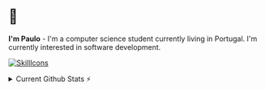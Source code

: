 # 👋
**I'm Paulo** - I'm a computer science student currently living in Portugal. I'm currently interested in software development.

[![SkillIcons](https://skillicons.dev/icons?i=ts,html,css,c,py,java,vue,figma,git,gitlab,linux)](https://skillicons.dev)<br/>

<details>
  <summary>Current Github Stats ⚡</summary>
  
  <a href="#">![Github stats](https://github-readme-stats.vercel.app/api?username=pcralmeida&theme=blueberry&count_private=true&hide_border=true&line_height=20)</a>
  <a href="#">![Top Langs](https://github-readme-stats.vercel.app/api/top-langs/?username=tandpfun&layout=compact&theme=blueberry&count_private=true&hide_border=true)</a>
</details>

